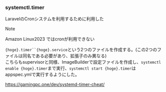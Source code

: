 ### systemctl.timer
<!-- {ISSUEタイトル}.md になります -->
<!-- ISSUEラベル名に対応するディレクトリに格納されます -->
<!-- ISSUEタイトルに`###`を足して、descriptionの1行目に自動追記します -->

LaravelのCronシステムを利用するために利用した  
> [!NOTE]
> Amazon Linux2023 ではcronが利用できない

`{hoge}.timer``{hoge}.service`という2つのファイルを作成する。(この2つのファイルは同名である必要があり、拡張子のみ異なる)  
こちらもsupervisorと同様、ImageBuilderで設定ファイルを作成し、`systemctl enable {hoge}.timer`まで実行、`systemctl start {hoge}.timer`はappspec.ymlで実行するようにした。  


https://gamingpc.one/dev/systemd-timer-cheat/

